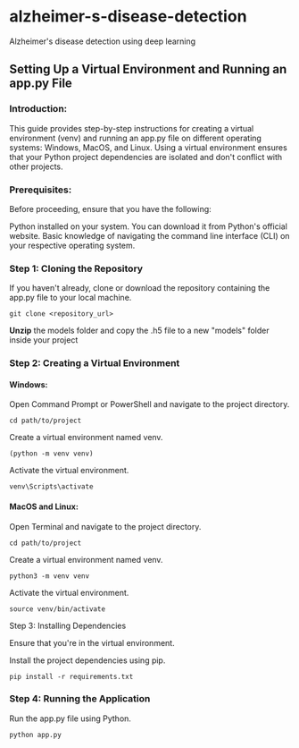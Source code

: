 # alzheimer-s-disease-detection
Alzheimer's disease detection using deep learning

## Setting Up a Virtual Environment and Running an app.py File

### Introduction:

This guide provides step-by-step instructions for creating a virtual environment (venv) and running an app.py file on different operating systems: Windows, MacOS, and Linux. Using a virtual environment ensures that your Python project dependencies are isolated and don't conflict with other projects.

### Prerequisites:

Before proceeding, ensure that you have the following:

Python installed on your system. You can download it from Python's official website.
Basic knowledge of navigating the command line interface (CLI) on your respective operating system.

### Step 1: Cloning the Repository

If you haven't already, clone or download the repository containing the app.py file to your local machine.
```
git clone <repository_url>
```
**Unzip** the models folder and copy the .h5 file to a new "models" folder inside your project

### Step 2: Creating a Virtual Environment

#### Windows:
Open Command Prompt or PowerShell and navigate to the project directory.
```
cd path/to/project
```

Create a virtual environment named venv.
```
(python -m venv venv)
```

Activate the virtual environment.
```
venv\Scripts\activate
```

#### MacOS and Linux:

Open Terminal and navigate to the project directory.
```
cd path/to/project
```

Create a virtual environment named venv.
```
python3 -m venv venv
```

Activate the virtual environment.
```
source venv/bin/activate
```

Step 3: Installing Dependencies

Ensure that you're in the virtual environment.

Install the project dependencies using pip.
```
pip install -r requirements.txt
```

### Step 4: Running the Application

Run the app.py file using Python.
```
python app.py
```
